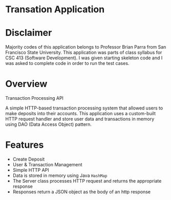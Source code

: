 # Transation Application

# Disclaimer
Majority codes of this application belongs to Professor Brian Parra from San Francisco State University.
This application was parts of class syllabus for CSC 413 (Software Development).
I was given starting skeleton code and I was asked to complete code in order to run the test cases. 

# Overview
Transaction Processing API

A simple HTTP-based transaction processing system that allowed users to make deposits into their accounts.
This application uses a custom-built HTTP request handler and store user data and transactions in memory
using DAO (Data Access Object) pattern.

# Features
- Create Deposit
- User & Transaction Management
- Simple HTTP API
- Data is stored in memory using Java `HashMap`
- The Server class processes HTTP request and returns the appropriate response
- Responses return a JSON object as the body of an http response
